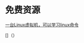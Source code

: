 # 免费资源

[一台Linux虚拟机，可以学习linux命令](https://help.aliyun.com/document_detail/90256.html?spm=5176.12026607.0.0.14fa1cb6yB3NNW)

[]（）
